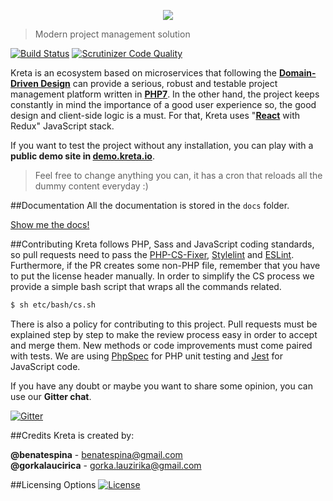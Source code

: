 <p align="center">
    <a href="https://kreta.io" target="_blank">
        <img src="https://rawgithub.com/kreta/kreta/master/docs/_svg/logo.svg">
    </a>
</p>

> Modern project management solution

[![Build Status](https://travis-ci.org/kreta/kreta.svg?branch=master)](https://travis-ci.org/kreta/kreta)
[![Scrutinizer Code Quality](https://scrutinizer-ci.com/g/kreta/kreta/badges/quality-score.png?b=master)](https://scrutinizer-ci.com/g/kreta/kreta/?branch=master)

Kreta is an ecosystem based on microservices that following the **[Domain-Driven Design][1]** can provide a serious,
robust and testable project management platform written in **[PHP7][2]**. In the other hand, the project keeps
constantly in mind the importance of a good user experience so, the good design and client-side logic is a must. For
that, Kreta uses "**[React][3]** with Redux" JavaScript stack.

If you want to test the project without any installation, you can play with a **public demo site in
[demo.kreta.io][4]**.
> Feel free to change anything you can, it has a cron that reloads all the dummy content everyday :)

##Documentation
All the documentation is stored in the `docs` folder.

[Show me the docs!](docs/index.md)

##Contributing
Kreta follows PHP, Sass and JavaScript coding standards, so pull requests need to pass the [PHP-CS-Fixer][5],
[Stylelint][6] and [ESLint][7]. Furthermore, if the PR creates some non-PHP file, remember that you have to put the
license header manually. In order to simplify the CS process we provide a simple bash script that wraps all the
commands related.
```bash
$ sh etc/bash/cs.sh
```

There is also a policy for contributing to this project. Pull requests must be explained step by step to make the
review process easy in order to accept and merge them. New methods or code improvements must come paired with
tests. We are using [PhpSpec][8] for PHP unit testing and [Jest][9] for JavaScript code.

If you have any doubt or maybe you want to share some opinion, you can use our **Gitter chat**.

[![Gitter](https://badges.gitter.im/Join%20Chat.svg)](https://gitter.im/kreta/kreta?utm_source=badge&utm_medium=badge&utm_campaign=pr-badge&utm_content=badge)

##Credits
Kreta is created by:
>
**@benatespina** - [benatespina@gmail.com](mailto:benatespina@gmail.com)<br>
**@gorkalaucirica** - [gorka.lauzirika@gmail.com](mailto:gorka.lauzirika@gmail.com)

##Licensing Options
[![License](https://poser.pugx.org/kreta/kreta/license.svg)](https://github.com/kreta/kreta/blob/master/LICENSE)

[1]: https://en.wikipedia.org/wiki/Domain-driven_design
[2]: http://php.net/
[3]: https://facebook.github.io/react/
[4]: http://demo.kreta.io/
[5]: http://cs.sensiolabs.org/
[6]: http://stylelint.io/
[7]: http://eslint.org/
[8]: http://www.phpspec.net/
[9]: https://facebook.github.io/jest/
